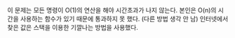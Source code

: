 이 문제는 모든 명령이 O(1)의 연산을 해야 시간초과가 나지 않는다.
본인은 O(n)의 시간을 사용하는 함수가 있기 때문에 통과하지 못 했다. (다른 방법 생각 안 남)
인터넷에서 찾은 값은 스택을 이용한 기깔나는 방법을 사용했다.